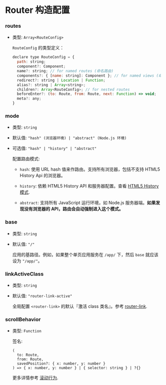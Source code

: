 # Router 构造配置

### routes

- 类型: `Array<RouteConfig>`

  `RouteConfig` 的类型定义：

  ``` js
  declare type RouteConfig = {
    path: string;
    component?: Component;
    name?: string; // for named routes (命名路由)
    components?: { [name: string]: Component }; // for named views (命名视图组件)
    redirect?: string | Location | Function;
    alias?: string | Array<string>;
    children?: Array<RouteConfig>; // for nested routes
    beforeEnter?: (to: Route, from: Route, next: Function) => void;
    meta?: any;
  }
  ```

### mode

- 类型: `string`

- 默认值: `"hash" (浏览器环境) | "abstract" (Node.js 环境)`

- 可选值: `"hash" | "history" | "abstract"`

  配置路由模式:

  - `hash`: 使用 URL hash 值来作路由。支持所有浏览器，包括不支持 HTML5 History Api 的浏览器。

  - `history`: 依赖 HTML5 History API 和服务器配置。查看 [HTML5 History 模式](../essentials/history-mode.md).

  - `abstract`: 支持所有 JavaScript 运行环境，如 Node.js 服务器端。**如果发现没有浏览器的 API，路由会自动强制进入这个模式。**

### base

- 类型: `string`

- 默认值: `"/"`

  应用的基路径。例如，如果整个单页应用服务在 `/app/` 下，然后 `base` 就应该设为 `"/app/"`。

### linkActiveClass

- 类型: `string`

- 默认值: `"router-link-active"`

  全局配置 `<router-link>` 的默认『激活 class 类名』。参考 [router-link](router-link.md).

### scrollBehavior

- 类型: `Function`

  签名:

  ```
  (
    to: Route,
    from: Route,
    savedPosition?: { x: number, y: number }
  ) => { x: number, y: number } | { selector: string } | ?{}
  ```

  更多详情参考 [滚动行为](../advanced/scroll-behavior.md).
